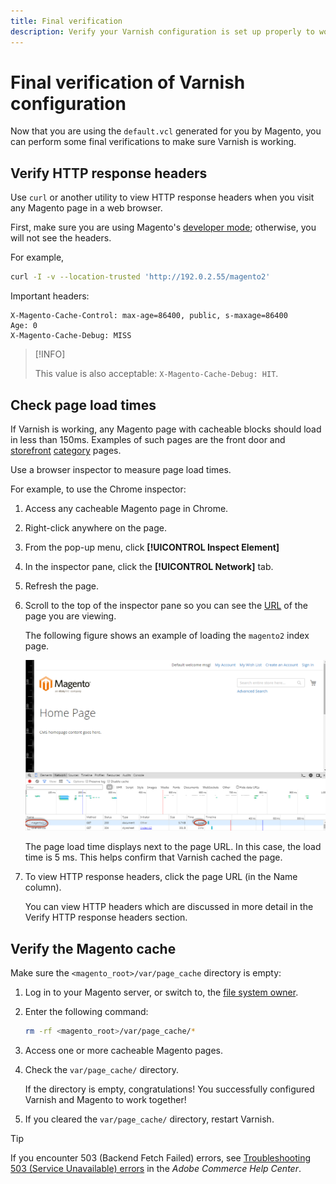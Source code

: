 ```yaml
---
title: Final verification
description: Verify your Varnish configuration is set up properly to work with the Adobe Commerce application.
---
```


# Final verification of Varnish configuration

Now that you are using the `default.vcl` generated for you by Magento, you can perform some final verifications to make sure Varnish is working.

## Verify HTTP response headers

Use `curl` or another utility to view HTTP response headers when you visit any Magento page in a web browser.

First, make sure you are using Magento's [developer mode](configuration/cli/config-cli-subcommands-mode.html#change-to-developer-mode); otherwise, you will not see the headers.

For example,

```bash
curl -I -v --location-trusted 'http://192.0.2.55/magento2'
```

Important headers:

```terminal
X-Magento-Cache-Control: max-age=86400, public, s-maxage=86400
Age: 0
X-Magento-Cache-Debug: MISS
```

>[!INFO]
>
>This value is also acceptable: `X-Magento-Cache-Debug: HIT`.

## Check page load times

If Varnish is working, any Magento page with cacheable blocks should load in less than 150ms. Examples of such pages are the front door and [storefront](https://glossary.magento.com/storefront) [category](https://glossary.magento.com/category) pages.

Use a browser inspector to measure page load times.

For example, to use the Chrome inspector:

1. Access any cacheable Magento page in Chrome.
1. Right-click anywhere on the page.
1. From the pop-up menu, click **[!UICONTROL Inspect Element]**
1. In the inspector pane, click the **[!UICONTROL Network]** tab.
1. Refresh the page.
1. Scroll to the top of the inspector pane so you can see the [URL](https://glossary.magento.com/url) of the page you are viewing.

   The following figure shows an example of loading the `magento2` index page.

   ![Click the page you are viewing](../../assets/configuration/config_varnish_inspector.png)

   The page load time displays next to the page URL. In this case, the load time is 5 ms. This helps confirm that Varnish cached the page.

1. To view HTTP response headers, click the page URL (in the Name column).

   You can view HTTP headers which are discussed in more detail in the Verify HTTP response headers section.

## Verify the Magento cache

Make sure the `<magento_root>/var/page_cache` directory is empty:

1. Log in to your Magento server, or switch to, the [file system owner](https://glossary.magento.com/magento-file-system-owner).
1. Enter the following command:

   ```bash
   rm -rf <magento_root>/var/page_cache/*
   ```

1. Access one or more cacheable Magento pages.
1. Check the `var/page_cache/` directory.

   If the directory is empty, congratulations! You successfully configured Varnish and Magento to work together!

1. If you cleared the `var/page_cache/` directory, restart Varnish.


>[!TIP]
>
>If you encounter 503 (Backend Fetch Failed) errors, see [Troubleshooting 503 (Service Unavailable) errors](https://support.magento.com/hc/en-us/articles/360034631211) in the _Adobe Commerce Help Center_.
